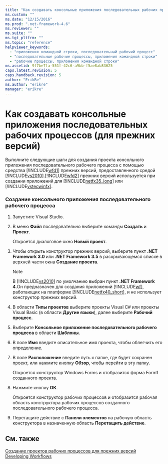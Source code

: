 ```yaml
---
title: "Как создавать консольные приложения последовательных рабочих процессов (для прежних версий) | Microsoft Docs"
ms.custom: ""
ms.date: "12/15/2016"
ms.prod: ".net-framework-4.6"
ms.reviewer: ""
ms.suite: ""
ms.tgt_pltfrm: ""
ms.topic: "reference"
helpviewer_keywords: 
  - "приложения командной строки, последовательный рабочий процесс"
  - "последовательные рабочие процессы, приложения командной строки"
  - "рабочие процессы, приложения командной строки"
ms.assetid: 9f7be7fa-551f-42c6-a9bb-f5ae8ab83625
caps.latest.revision: 5
caps.handback.revision: 5
author: "ErikRe"
ms.author: "erikre"
manager: "erikre"
---
```

# Как создавать консольные приложения последовательных рабочих процессов (для прежних версий)
Выполните следующие шаги для создания проекта консольного приложения последовательного рабочего процесса с помощью средства [!INCLUDE[wfd1](../workflow-designer/includes/wfd1_md.md)] прежних версий, предоставленного средой [!INCLUDE[vs2010](../modeling/includes/vs2010_md.md)].[!INCLUDE[wfd2](../workflow-designer/includes/wfd2_md.md)] прежних версий используется при создании приложений для [!INCLUDE[netfx35_long](../workflow-designer/includes/netfx35_long_md.md)] или [!INCLUDE[vstecwinfx](../workflow-designer/includes/vstecwinfx_md.md)].  
  
### Создание консольного приложения последовательного рабочего процесса  
  
1.  Запустите Visual Studio.  
  
2.  В меню **Файл** последовательно выберите команды **Создать** и **Проект**.  
  
     Откроется диалоговое окно **Новый проект**.  
  
3.  Чтобы открыть конструктор прежних версий, выберите пункт **.NET Framework 3.0** или **.NET Framework 3.5** в раскрывающемся списке в верхней части окна **Создание проекта**.  
  
    > [!NOTE]
    >  В [!INCLUDE[vs2010](../modeling/includes/vs2010_md.md)] по умолчанию выбран пункт **.NET Framework 4**.Он предназначен для создания приложений [!INCLUDE[wf](../workflow-designer/includes/wf_md.md)], работающих на платформе [!INCLUDE[netfx40_short](../workflow-designer/includes/netfx40_short_md.md)], и не использует конструктор прежних версий.  
  
4.  В области **Типы проектов** выберите проекты Visual C\# или проекты Visual Basic \(в области **Другие языки**\), далее выберите **Рабочий процесс**.  
  
5.  Выберите **Консольное приложение последовательного рабочего процесса** в области **Шаблоны**.  
  
6.  В поле **Имя** введите описательное имя проекта, чтобы облегчить его определение.  
  
7.  В поле **Расположение** введите путь к папке, где будет сохранен проект, или нажмите кнопку **Обзор**, чтобы перейти в эту папку.  
  
     Откроется конструктор Windows Forms и отобразится форма Form1 созданного проекта.  
  
8.  Нажмите кнопку **ОК**.  
  
     Откроется конструктор рабочих процессов и отобразится рабочая область конструктора рабочих процессов созданного последовательного рабочего процесса.  
  
9. Перетащите действие с **Панели элементов** на рабочую область конструктора в назначенную область **Перетащить действие**.  
  
## См. также  
 [Создание проектов рабочих процессов для прежних версий](../workflow-designer/creating-legacy-workflow-projects.md)   
 [Developing Workflows](http://msdn.microsoft.com/ru-ru/557bcb1f-a7ab-49f6-8df7-2706b7001301)